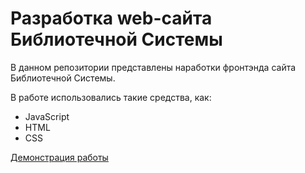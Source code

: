 # Разработка web-сайта Библиотечной Системы 


В данном репозитории представлены наработки фронтэнда сайта Библиотечной Системы.

В работе использовались такие средства, как: 
- JavaScript
- HTML 
- CSS


[Демонстрация работы](https://toriusd.github.io/LibS/)
